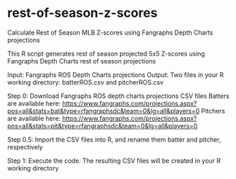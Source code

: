 # rest-of-season-z-scores
Calculate Rest of Season MLB Z-scores using Fangraphs Depth Charts projections

This R script generates rest of season projected 5x5 Z-scores using Fangraphs Depth Charts rest of season projections

Input: Fangraphs ROS Depth Charts projections
Output: Two files in your R working directory: batterROS.csv and pitcherROS.csv

Step 0: Download Fangraphs ROS depth charts projections CSV files
Batters are available here: https://www.fangraphs.com/projections.aspx?pos=all&stats=bat&type=rfangraphsdc&team=0&lg=all&players=0
Pitchers are available here: https://www.fangraphs.com/projections.aspx?pos=all&stats=pit&type=rfangraphsdc&team=0&lg=all&players=0

Step 0.5: Import the CSV files into R, and rename them batter and pitcher, respectively

Step 1: Execute the code. The resulting CSV files will be created in your R working directory

